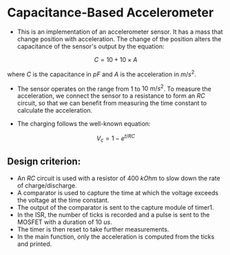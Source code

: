 # Capacitance-Based Accelerometer

* This is an implementation of an accelerometer sensor. It has a mass that change position with acceleration. The change of the position alters the capacitance of the sensor's output by the equation:

$$C = 10 + 10 \times A$$

where $C$ is the capacitance in $pF$ and $A$ is the acceleration in $m/s^2$.

* The sensor operates on the range from $1$ to $10\ m/s^2$. To measure the acceleration, we connect the sensor to a resistance to form an $RC$ circuit, so that we can benefit from measuring the time constant to calculate the acceleration.

* The charging follows the well-known equation:

$$V_c = 1 - e^{t/RC}$$

## Design criterion:
- An $RC$ circuit is used with a resistor of $400\ kOhm$ to slow down the rate of charge/discharge.
- A comparator is used to capture the time at which the voltage exceeds the voltage at the time constant.
- The output of the comparator is sent to the capture module of timer1.
- In the ISR, the number of ticks is recorded and a pulse is sent to the MOSFET with a duration of $10\ us$.
- The timer is then reset to take further measurements.
- In the main function, only the acceleration is computed from the ticks and
printed.
